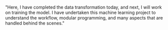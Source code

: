 "Here, I have completed the data transformation today, and next, I will work on training the model. I have undertaken this machine learning project to understand the workflow, modular programming, and many aspects that are handled behind the scenes."